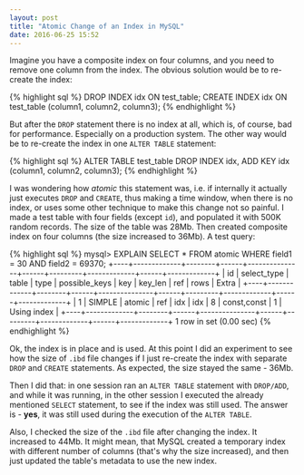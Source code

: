 ```yaml
---
layout: post
title: "Atomic Change of an Index in MySQL"
date: 2016-06-25 15:52
---
```


Imagine you have a composite index on four columns, and you need to remove one column from the index. The obvious solution would be to re-create the index:
 
{% highlight sql %}
DROP INDEX idx ON test_table;
CREATE INDEX idx ON test_table (column1, column2, column3);
{% endhighlight %}

But after the `DROP` statement there is no index at all, which is, of course, bad for performance. Especially on a production system. The other way would be to re-create the index in one `ALTER TABLE` statement:

{% highlight sql %}
ALTER TABLE test_table
DROP INDEX idx,
ADD KEY idx (column1, column2, column3);
{% endhighlight %}

<!--more-->

I was wondering how *atomic* this statement was, i.e. if internally it actually just executes `DROP` and `CREATE`, thus making a time window, when there is no index, or uses some other technique to make this change not so painful. I made a test table with four fields (except `id`), and populated it with 500K random records. The size of the table was 28Mb. Then created composite index on four columns (the size increased to 36Mb). A test query:

{% highlight sql %}
mysql> EXPLAIN SELECT * FROM atomic WHERE field1 = 30 AND field2 = 69370;
+----+-------------+--------+------+---------------+------+---------+-------------+------+-------------+
| id | select_type | table  | type | possible_keys | key  | key_len | ref         | rows | Extra       |
+----+-------------+--------+------+---------------+------+---------+-------------+------+-------------+
|  1 | SIMPLE      | atomic | ref  | idx           | idx  | 8       | const,const |    1 | Using index |
+----+-------------+--------+------+---------------+------+---------+-------------+------+-------------+
1 row in set (0.00 sec)
{% endhighlight %}

Ok, the index is in place and is used. At this point I did an experiment to see how the size of `.ibd` file changes if I just re-create the index with separate `DROP` and `CREATE` statements. As expected, the size stayed the same - 36Mb.

Then I did that: in one session ran an `ALTER TABLE` statement with `DROP/ADD`, and while it was running, in the other session I executed the already mentioned `SELECT` statement, to see if the index was still used. The answer is - **yes**, it was still used during the execution of the `ALTER TABLE`.
 
Also, I checked the size of the `.ibd` file after changing the index. It increased to 44Mb. It might mean, that MySQL created a temporary index with different number of columns (that's why the size increased), and then just updated the table's metadata to use the new index.
